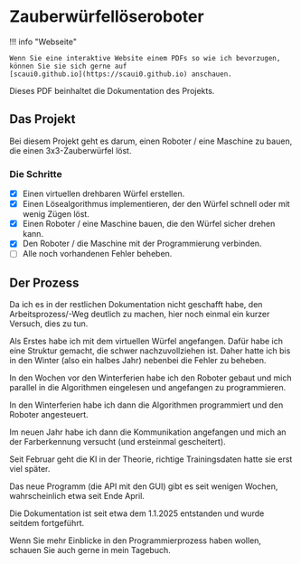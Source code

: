 # Zauberwürfellöseroboter

!!! info "Webseite"
    
    Wenn Sie eine interaktive Website einem PDFs so wie ich bevorzugen, können Sie sie sich gerne auf 
    [scaui0.github.io](https://scaui0.github.io) anschauen.

Dieses PDF beinhaltet die Dokumentation des Projekts.

## Das Projekt

Bei diesem Projekt geht es darum, einen Roboter / eine Maschine zu bauen, die einen 3x3-Zauberwürfel löst.

### Die Schritte

* [x] Einen virtuellen drehbaren Würfel erstellen.
* [x] Einen Lösealgorithmus implementieren, der den Würfel schnell oder mit wenig Zügen löst.
* [x] Einen Roboter / eine Maschine bauen, die den Würfel sicher drehen kann.
* [x] Den Roboter / die Maschine mit der Programmierung verbinden.
* [ ] Alle noch vorhandenen Fehler beheben.

## Der Prozess

Da ich es in der restlichen Dokumentation nicht geschafft habe, den Arbeitsprozess/-Weg deutlich zu machen, hier noch 
einmal ein kurzer Versuch, dies zu tun.

Als Erstes habe ich mit dem virtuellen Würfel angefangen. Dafür habe ich eine Struktur gemacht, die schwer 
nachzuvollziehen ist. Daher hatte ich bis in den Winter (also ein halbes Jahr) nebenbei die Fehler zu beheben.

In den Wochen vor den Winterferien habe ich den Roboter gebaut und mich parallel in die Algorithmen eingelesen und 
angefangen zu programmieren.

In den Winterferien habe ich dann die Algorithmen programmiert und den Roboter angesteuert.

Im neuen Jahr habe ich dann die Kommunikation angefangen und mich an der Farberkennung versucht (und ersteinmal
gescheitert).

Seit Februar geht die KI in der Theorie, richtige Trainingsdaten hatte sie erst viel später.

Das neue Programm (die API mit den GUI) gibt es seit wenigen Wochen, wahrscheinlich etwa seit Ende April.

Die Dokumentation ist seit etwa dem 1.1.2025 entstanden und wurde seitdem fortgeführt.

Wenn Sie mehr Einblicke in den Programmierprozess haben wollen, schauen Sie auch gerne in mein Tagebuch.